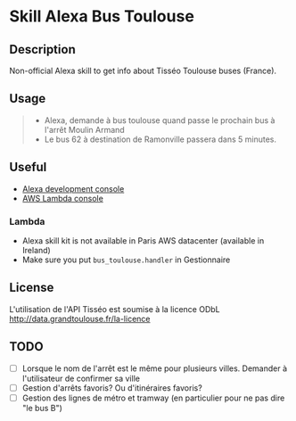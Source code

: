 # Skill Alexa Bus Toulouse

## Description

Non-official Alexa skill to get info about Tisséo Toulouse buses (France).

## Usage

> - Alexa, demande à bus toulouse quand passe le prochain bus à l'arrêt Moulin Armand
> - Le bus 62 à destination de Ramonville passera dans 5 minutes.

## Useful

- [Alexa development console](https://developer.amazon.com/alexa/console/ask)
- [AWS Lambda console](https://eu-west-1.console.aws.amazon.com/lambda/home?region=eu-west-1)

### Lambda 

- Alexa skill kit is not available in Paris AWS datacenter (available in Ireland)
- Make sure you put `bus_toulouse.handler` in Gestionnaire

## License

L'utilisation de l'API Tisséo est soumise à la licence ODbL <http://data.grandtoulouse.fr/la-licence>

## TODO

- [ ] Lorsque le nom de l'arrêt est le même pour plusieurs villes. Demander à l'utilisateur de confirmer sa ville
- [ ] Gestion d'arrêts favoris? Ou d'itinéraires favoris?
- [ ] Gestion des lignes de métro et tramway (en particulier pour ne pas dire "le bus B")